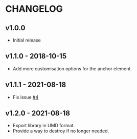 # CHANGELOG

## v1.0.0

- Initial release

## v1.1.0 - 2018-10-15

- Add more customisation options for the anchor element.

## v1.1.1 - 2021-08-18

- Fix issue [#4](https://github.com/georapbox/ReadMore.js/issues/4)

## v1.2.0 - 2021-08-18

- Export library in UMD format.
- Provide a way to destroy if no longer needed.
